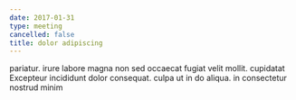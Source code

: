 ```yaml
---
date: 2017-01-31
type: meeting
cancelled: false
title: dolor adipiscing
---
```

pariatur. irure labore magna non sed occaecat fugiat velit mollit. cupidatat Excepteur incididunt dolor consequat. culpa ut in do aliqua. in consectetur nostrud minim